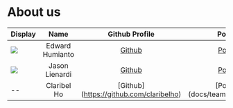 # About us

Display |      Name       |             Github Profile              | Portfolio 
--------|:---------------:|:---------------------------------------:|:---------:
![](https://via.placeholder.com/100.png?text=Photo) | Edward Humianto | [Github](https://github.com/edwardhumi) | [Portfolio](docs/team/edwardhumi.md)
![](https://via.placeholder.com/100.png?text=Photo) | Jason Lienardi | [Github](https://github.com/jasonlienardi) | [Portfolio](docs/team/johndoe.md)
-- | Claribel Ho | [Github] (https://github.com/claribelho) | [Portfolio] (docs/team/claribelho.md)